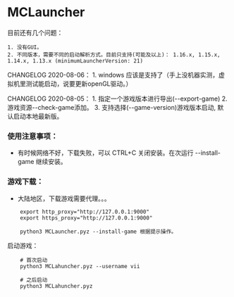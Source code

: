 # MCLauncher

目前还有几个问题：

	1. 没有GUI。
	2. 不同版本，需要不同的启动解析方式。目前只支持(可能及以上)： 1.16.x, 1.15.x, 1.14.x, 1.13.x (minimumLauncherVersion: 21)

CHANGELOG 2020-08-06：
	1. windows 应该是支持了（手上没机器实测，虚拟机里测试能启动，说要更新openGL驱动。）

CHANGELOG 2020-08-05：
	1. 指定一个游戏版本进行导出(--export-game)
	2. 游戏资源--check-game添加。
	3. 支持选择(--game-version)游戏版本启动, 默认启动本地最新版。

### 使用注意事项：

- 有时候网络不好，下载失败，可以 CTRL+C 关闭安装。在次运行 --install-game 继续安装。


### 游戏下载： 

- 大陆地区，下载游戏需要代理。。。

```shell
	export http_proxy="http://127.0.0.1:9000"
	export https_proxy="http://127.0.0.1:9000"

	python3 MCLauncher.pyz --install-game 根据提示操作。
```


启动游戏：
```shell
	# 首次启动
	python3 MCLahuncher.pyz --username vii

	# 之后启动
	python3 MCLahuncher.pyz
```

